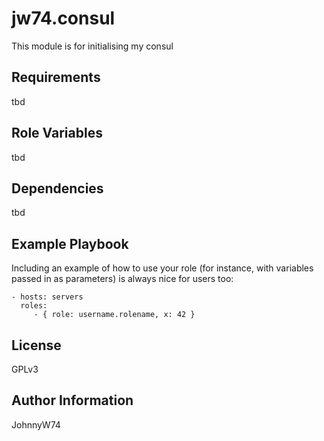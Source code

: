 jw74.consul
=========

This module is for initialising my consul

Requirements
------------

tbd

Role Variables
--------------

tbd

Dependencies
------------

tbd

Example Playbook
----------------

Including an example of how to use your role (for instance, with variables passed in as parameters) is always nice for users too:

    - hosts: servers
      roles:
         - { role: username.rolename, x: 42 }

License
-------

GPLv3

Author Information
------------------

JohnnyW74
